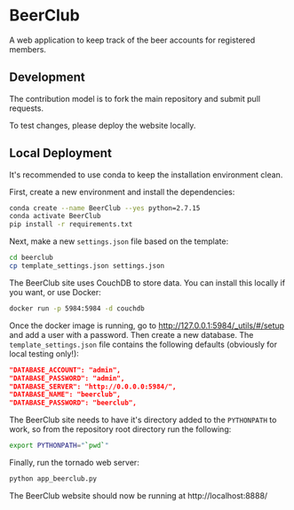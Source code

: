 # BeerClub

A web application to keep track of the beer accounts for registered members.

## Development

The contribution model is to fork the main repository and submit pull requests.

To test changes, please deploy the website locally.

## Local Deployment

It's recommended to use conda to keep the installation environment clean.

First, create a new environment and install the dependencies:

```bash
conda create --name BeerClub --yes python=2.7.15
conda activate BeerClub
pip install -r requirements.txt
```

Next, make a new `settings.json` file based on the template:

```bash
cd beerclub
cp template_settings.json settings.json
```

The BeerClub site uses CouchDB to store data.
You can install this locally if you want, or use Docker:

```bash
docker run -p 5984:5984 -d couchdb
```

Once the docker image is running, go to  http://127.0.0.1:5984/_utils/#/setup
and add a user with a password. Then create a new database.
The `template_settings.json` file contains the following defaults
(obviously for local testing only!):

```json
"DATABASE_ACCOUNT": "admin",
"DATABASE_PASSWORD": "admin",
"DATABASE_SERVER": "http://0.0.0.0:5984/",
"DATABASE_NAME": "beerclub",
"DATABASE_PASSWORD": "beerclub",
```

The BeerClub site needs to have it's directory added to the `PYTHONPATH` to work,
so from the repository root directory run the following:

```bash
export PYTHONPATH="`pwd`"
```

Finally, run the tornado web server:

```bash
python app_beerclub.py
```

The BeerClub website should now be running at http://localhost:8888/
